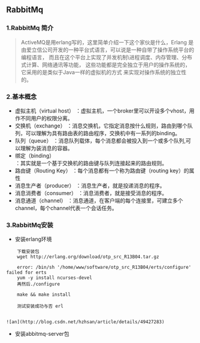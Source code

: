 ## RabbitMq
### 1.RabbitMq 简介
> ActiveMQ是用erlang写的，这里简单介绍一下这个家伙是什么，Erlang 是由爱立信公司开发的一种平台式语言，可以说是一种自带了操作系统平台的编程语言，
  而且在这个平台上实现了并发机制\进程调度、内存管理、分布式计算、网络通讯等功能，
  这些功能都是完全独立于用户的操作系统的，它采用的是类似于Java一样的虚拟机的方式
  来实现对操作系统的独立性的。
  
### 2.基本概念
- 虚拟主机（virtual host）
    ：虚拟主机，一个broker里可以开设多个vhost，用作不同用户的权限分离。
- 交换机（exchange）
    ：消息交换机，它指定消息按什么规则，路由到哪个队列，可以理解为具有路由表的路由程序，交换机中有一系列的binding。
- 队列（queue）
    ：消息队列载体，每个消息都会被投入到一个或多个队列,可以理解为装消息的容器。
- 绑定（binding）  
    ：其实就是一个基于交换机的路由键与队列连接起来的路由规则。
- 路由键（Routing Key）
    ：每个消息都有一个称为路由键（routing key）的属性
- 消息生产者（producer）
    ：消息生产者，就是投递消息的程序。
- 消息消费者（consumer）
    ：消息消费者，就是接受消息的程序。
- 消息通道（channel）
    ：消息通道，在客户端的每个连接里，可建立多个channel，每个channel代表一个会话任务。
    
### 3.RabbitMq安装  

- 安装erlang环境
```
    下载安装包
    wget http://erlang.org/download/otp_src_R13B04.tar.gz
    
    error: /bin/sh '/home/www/software/otp_src_R13B04/erts/configure' failed for erts
    yum -y install ncurses-devel
    再然后./configure
    
    make && make install
    
    测试安装成功与否 erl     
     
``` 
 
    ![an](http://blog.csdn.net/hzhsan/article/details/49427283)
- 安装abbitmq-server包
``` 
```